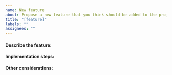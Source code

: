 ```yaml
---
name: New feature
about: Propose a new feature that you think should be added to the project.
title: "[feature]"
labels: ""
assignees: ""
---
```


#### Describe the feature:

<!-- Description -->

#### Implementation steps:

<!-- The steps to implement the feature -->

#### Other considerations:

<!-- Potential alternatives/ other relevant information -->
